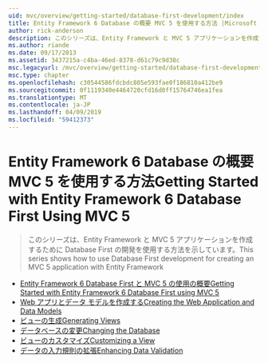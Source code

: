 ```yaml
---
uid: mvc/overview/getting-started/database-first-development/index
title: Entity Framework 6 Database の概要 MVC 5 を使用する方法 |Microsoft Docs
author: rick-anderson
description: このシリーズは、Entity Framework と MVC 5 アプリケーションを作成するために Database First の開発を使用する方法を示しています。
ms.author: riande
ms.date: 09/17/2013
ms.assetid: 3437215a-c4ba-46ed-8378-d61c79c9d38c
msc.legacyurl: /mvc/overview/getting-started/database-first-development
msc.type: chapter
ms.openlocfilehash: c30544586fdcbdc805e593fae0f186810a412be9
ms.sourcegitcommit: 0f1119340e4464720cfd16d0ff15764746ea1fea
ms.translationtype: MT
ms.contentlocale: ja-JP
ms.lasthandoff: 04/09/2019
ms.locfileid: "59412373"
---
```

# <a name="getting-started-with-entity-framework-6-database-first-using-mvc-5"></a><span data-ttu-id="22b27-103">Entity Framework 6 Database の概要 MVC 5 を使用する方法</span><span class="sxs-lookup"><span data-stu-id="22b27-103">Getting Started with Entity Framework 6 Database First Using MVC 5</span></span>

> <span data-ttu-id="22b27-104">このシリーズは、Entity Framework と MVC 5 アプリケーションを作成するために Database First の開発を使用する方法を示しています。</span><span class="sxs-lookup"><span data-stu-id="22b27-104">This series shows how to use Database First development for creating an MVC 5 application with Entity Framework</span></span>


- [<span data-ttu-id="22b27-105">Entity Framework 6 Database First と MVC 5 の使用の概要</span><span class="sxs-lookup"><span data-stu-id="22b27-105">Getting Started with Entity Framework 6 Database First using MVC 5</span></span>](setting-up-database.md)
- [<span data-ttu-id="22b27-106">Web アプリとデータ モデルを作成する</span><span class="sxs-lookup"><span data-stu-id="22b27-106">Creating the Web Application and Data Models</span></span>](creating-the-web-application.md)
- [<span data-ttu-id="22b27-107">ビューの生成</span><span class="sxs-lookup"><span data-stu-id="22b27-107">Generating Views</span></span>](generating-views.md)
- [<span data-ttu-id="22b27-108">データベースの変更</span><span class="sxs-lookup"><span data-stu-id="22b27-108">Changing the Database</span></span>](changing-the-database.md)
- [<span data-ttu-id="22b27-109">ビューのカスタマイズ</span><span class="sxs-lookup"><span data-stu-id="22b27-109">Customizing a View</span></span>](customizing-a-view.md)
- [<span data-ttu-id="22b27-110">データの入力規則の拡張</span><span class="sxs-lookup"><span data-stu-id="22b27-110">Enhancing Data Validation</span></span>](enhancing-data-validation.md)
